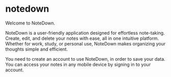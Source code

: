 # notedown
Welcome to NoteDown.

NoteDown is a user-friendly application designed for effortless note-taking. Create, edit, and delete your notes with ease, all in one intuitive platform. Whether for work, study, or personal use, NoteDown makes organizing your thoughts simple and efficient.


You need to create an account to use NoteDown, in order to save your data. You can access your notes in any mobile device by signing in to your account.